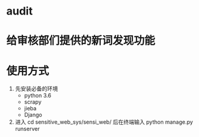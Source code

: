 # audit

# 给审核部们提供的新词发现功能

# 使用方式

1. 先安装必备的环境
   * python 3.6
   * scrapy
   * jieba
   * Django
2. 进入 cd sensitive_web_sys/sensi_web/ 后在终端输入 python manage.py runserver
